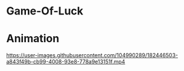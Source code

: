 # Game-Of-Luck

# Animation

https://user-images.githubusercontent.com/104990289/182446503-a843f49b-cb99-4008-93e8-778a9e13151f.mp4


